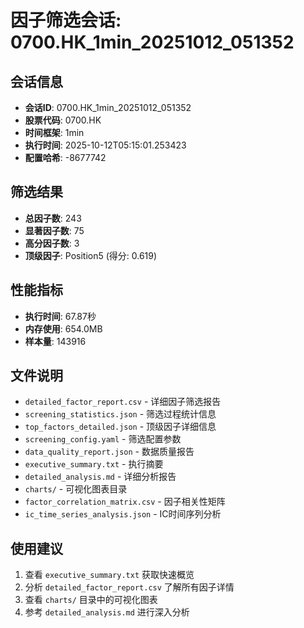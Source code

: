 # 因子筛选会话: 0700.HK_1min_20251012_051352

## 会话信息
- **会话ID**: 0700.HK_1min_20251012_051352
- **股票代码**: 0700.HK
- **时间框架**: 1min
- **执行时间**: 2025-10-12T05:15:01.253423
- **配置哈希**: -8677742

## 筛选结果
- **总因子数**: 243
- **显著因子数**: 75
- **高分因子数**: 3
- **顶级因子**: Position5 (得分: 0.619)

## 性能指标
- **执行时间**: 67.87秒
- **内存使用**: 654.0MB
- **样本量**: 143916

## 文件说明
- `detailed_factor_report.csv` - 详细因子筛选报告
- `screening_statistics.json` - 筛选过程统计信息
- `top_factors_detailed.json` - 顶级因子详细信息
- `screening_config.yaml` - 筛选配置参数
- `data_quality_report.json` - 数据质量报告
- `executive_summary.txt` - 执行摘要
- `detailed_analysis.md` - 详细分析报告
- `charts/` - 可视化图表目录
- `factor_correlation_matrix.csv` - 因子相关性矩阵
- `ic_time_series_analysis.json` - IC时间序列分析

## 使用建议
1. 查看 `executive_summary.txt` 获取快速概览
2. 分析 `detailed_factor_report.csv` 了解所有因子详情
3. 查看 `charts/` 目录中的可视化图表
4. 参考 `detailed_analysis.md` 进行深入分析
